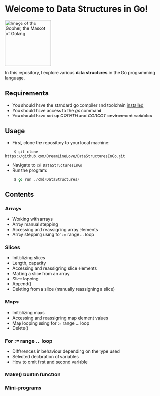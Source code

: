 # Welcome to Data Structures in Go!
<img src="https://www.golinuxcloud.com/wp-content/uploads/goher2-1-218x300.jpg" width="150px" alt="Image of the Gopher, the Mascot of Golang" />

In this repository, I explore various **data structures** in the Go programming language.

## Requirements
- You should have the standard go compiler and toolchain <a href="https://go.dev/learn/" target="_blank">installed</a>
- You should have access to the *go* command
- You should have set up *GOPATH* and *GOROOT* environment variables

## Usage
- First, clone the repository to your local machine:
```git
    $ git clone https://github.com/DreamLineLove/DataStructuresInGo.git
```
- Navigate to ```cd DataStructuresInGo```
- Run the program:
```go
    $ go run ./cmd/DataStructures/
```

## Contents
### Arrays
- Working with arrays
- Array manual stepping
- Accessing and reassigning array elements
- Array stepping using for := range ... loop
### Slices 
- Initializing slices
- Length, capacity
- Accessing and reassigning slice elements
- Making a slice from an array
- Slice lopping
- Append()
- Deleting from a slice (manually reassigning a slice)
### Maps
- Initializing maps
- Accessing and reassigning map element values
- Map looping using for := range ... loop
- Delete()
### For := range ... loop
- Differences in behaviour depending on the type used
- Selected declaration of variables
- How to omit first and second variable
### Make() builtin function
### Mini-programs

